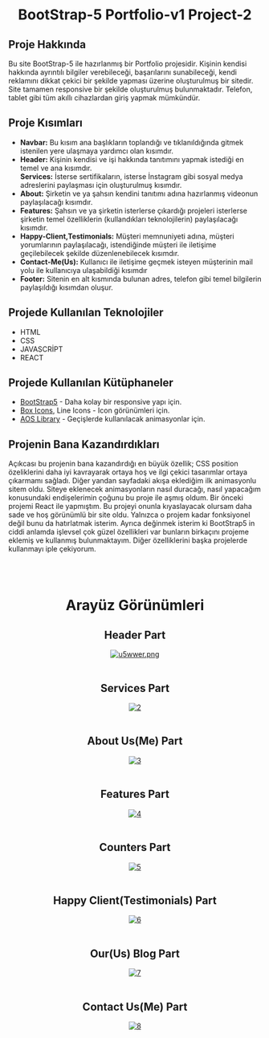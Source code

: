 <div align="center"><h1>BootStrap-5 Portfolio-v1 Project-2</h1></div>

<h2 align="left">Proje Hakkında</h3>
<p>
  Bu site BootStrap-5 ile hazırlanmış bir Portfolio projesidir. Kişinin kendisi hakkında ayrıntılı bilgiler verebileceği, başarılarını sunabileceği, kendi reklamını dikkat çekici bir şekilde  yapması üzerine oluşturulmuş bir sitedir. Site tamamen responsive bir şekilde oluşturulmuş bulunmaktadır. Telefon, tablet gibi tüm akıllı cihazlardan giriş yapmak mümkündür. 
</p>

<h2>Proje Kısımları</h2>
<ul>
 <li>
   <b>Navbar:</b> Bu kısım ana başlıkların toplandığı ve tıklanıldığında gitmek istenilen yere ulaşmaya yardımcı olan kısımdır.
 </li>
 <li>
   <b>Header:</b> Kişinin kendisi ve işi hakkında tanıtımını yapmak istediği en temel ve ana kısımdır.
  </li>
   <b>Services:</b>  İsterse sertifikaların, isterse İnstagram gibi sosyal medya adreslerini paylaşması için oluşturulmuş kısımdır.
  </li>
 <li>
   <b>About:</b> Şirketin ve ya şahsın kendini tanıtımı adına hazırlanmış videonun paylaşılacağı kısımdır.
  </li>
 <li>
   <b>Features:</b> Şahsın ve ya şirketin isterlerse çıkardığı projeleri isterlerse şirketin temel özelliklerin (kullandıkları teknolojilerin) paylaşılacağı kısımdır.
  </li>
 <li>
   <b>Happy-Client,Testimonials:</b> Müşteri memnuniyeti adına, müşteri yorumlarının paylaşılacağı, istendiğinde müşteri ile iletişime geçilebilecek şekilde düzenlenebilecek kısımdır.
  </li>
  <li>
   <b>Contact-Me(Us):</b> Kullanıcı ile iletişime geçmek isteyen müşterinin mail yolu ile kullanıcıya ulaşabildiği kısımdır
  </li>
  <li>
   <b>Footer:</b> Sitenin en alt kısmında bulunan adres, telefon gibi temel bilgilerin paylaşıldığı kısımdan oluşur.
  </li>
</ul>


<h2>Projede Kullanılan Teknolojiler</h2>
<ul>
 <li>
  HTML
 </li>
 <li>
  CSS
 </li>
 <li>
  JAVASCRİPT
 </li>
 <li>
  REACT
 </li>
</ul>

<h2>Projede Kullanılan Kütüphaneler</h2>
<ul>
 <li>
  <a href="https://getbootstrap.com/">BootStrap5</a> - Daha kolay bir responsive yapı için.
 </li>
 <li>
  <a href="https://lineicons.com/">Box Icons</a>, <a a="https://lineicons.com/">Line Icons</a> - Icon görünümleri için.
 </li>
 <li>
  <a href="https://michalsnik.github.io/aos/">AOS Library</a> - Geçişlerde kullanılacak animasyonlar için.
 </li>
</ul>
 
 <h2>Projenin Bana Kazandırdıkları</h2>
 <p>
Açıkcası bu projenin bana kazandırdığı en büyük özellik; CSS position özeliklerini daha iyi kavrayarak ortaya hoş ve ilgi çekici tasarımlar ortaya çıkarmamı sağladı. Diğer yandan sayfadaki akışa eklediğim ilk animasyonlu sitem oldu. Siteye eklenecek animasyonların nasıl duracağı, nasıl yapacağım konusundaki endişelerimin çoğunu bu proje ile aşmış oldum. Bir önceki projemi React ile yapmıştım. Bu projeyi onunla kıyaslayacak olursam daha sade ve hoş görünümlü bir site oldu. Yalnızca o projem kadar fonksiyonel değil bunu da hatırlatmak isterim. Ayrıca değinmek isterim ki BootStrap5 in ciddi anlamda işlevsel çok güzel özellikleri var bunların birkaçını projeme eklemiş ve kullanmış bulunmaktayım. Diğer özelliklerini başka projelerde kullanmayı iple çekiyorum.
 </p>
 
 <br /><br />
 <h1 align="center">Arayüz Görünümleri</h1>
 <div align="center">
  
  <div>
    <h2>Header Part</h2>
    <a href="https://im.ge/i/u5wwer"><img src="https://i.im.ge/2022/07/06/u5wwer.png" alt="u5wwer.png" border="0"></a>
  </div>

  </br>
  
  <div>
    <h2>Services Part</h2>
    <a href="https://ibb.co/mDCPHXQ"><img src="https://i.ibb.co/8KDQjdF/2.png" alt="2" border="0"></a>
  </div>

  </br>
  
  <div>
    <h2>About Us(Me) Part</h2>
    <a href="https://ibb.co/PttqHyX"><img src="https://i.ibb.co/QXXywVS/3.png" alt="3" border="0"></a>
  </div>

  </br>
  
  <div>
    <h2>Features Part</h2>
    <a href="https://ibb.co/yfXHnLh"><img src="https://i.ibb.co/QbfyFs8/4.png" alt="4" border="0"></a>
  </div>

  </br>
  
  <div>
    <h2>Counters Part</h2>
    <a href="https://ibb.co/4ZZRB8T"><img src="https://i.ibb.co/ynnFL6y/5.png" alt="5" border="0"></a>
  </div>

  </br>
  
  <div>
    <h2>Happy Client(Testimonials) Part</h2>
    <a href="https://ibb.co/SPYSpCF"><img src="https://i.ibb.co/KX4nHvT/6.png" alt="6" border="0"></a>
  </div>

  </br>

  <div>
    <h2>Our(Us) Blog Part</h2>
    <a href="https://ibb.co/B3YFpMK"><img src="https://i.ibb.co/H493S8p/7.png" alt="7" border="0"></a>
  </div>

  </br>
  
  <div>
    <h2>Contact Us(Me) Part</h2>
    <a href="https://ibb.co/2P6H5kR"><img src="https://i.ibb.co/ctvVxrR/8.png" alt="8" border="0"></a>
  </div>
  
  
  
</div>
 
